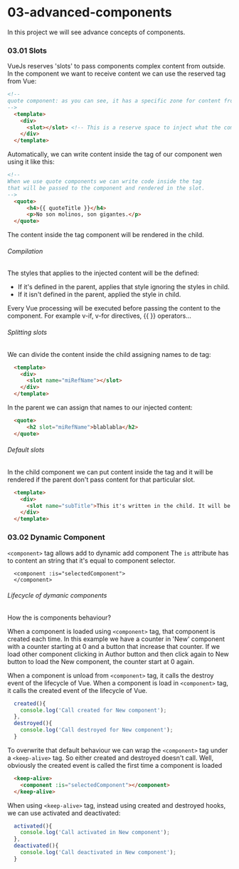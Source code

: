 # 03-advanced-components

In this project we will see advance concepts of components.

### 03.01 Slots
VueJs reserves 'slots' to pass components complex content from outside. In the component we want to receive content we can use the reserved tag from Vue: <slot></slot>

```html
<!-- 
quote component: as you can see, it has a specific zone for content from the parent 
-->
  <template>
    <div>
      <slot></slot> <!-- This is a reserve space to inject what the component will receive. -->
    </div>    
  </template>
```

Automatically, we can write content inside the tag of our component wen using it like this:
```html
<!-- 
When we use quote components we can write code inside the tag 
that will be passed to the component and rendered in the slot. 
-->
  <quote>
      <h4>{{ quoteTitle }}</h4>
      <p>No son molinos, son gigantes.</p>
  </quote>
```
The content inside the tag component will be rendered in the child.

###### Compilation
The styles that applies to the injected content will be the defined:
 - If it's defined in the parent, applies that style ignoring the styles in child.
 - If it isn't defined in the parent, applied the style in child.

Every Vue processing will be executed before passing the content to the component. For example v-if, v-for directives, {{ }} operators...

###### Splitting slots

We can  divide the content inside the child assigning names to de <slot> tag:
```html
  <template>
    <div>
      <slot name="miRefName"></slot>
    </div>    
  </template>
```
In the parent we can assign that names to our injected content:
```html
  <quote>
      <h2 slot="miRefName">blablabla</h2>
  </quote>
```

###### Default slots
In the child component we can put content inside the <slot> tag and it will be rendered if the parent don't pass content for that particular slot.
```html
  <template>
    <div>
      <slot name="subTitle">This it's written in the child. It will be shown as default if the parent don't specify subTitle slot</slot>
    </div>    
  </template>
```

### 03.02 Dynamic Component

```<component>``` tag allows add to dynamic add component
The ```is``` attribute has to content an string that it's equal to component selector. 

```
  <component :is="selectedComponent">        
  </component>
```

###### Lifecycle of dymanic components

How the is components behaviour?

When a component is loaded using ```<component>``` tag, that component is created each time. In this example we have a counter in 'New' component with a counter starting at 0 and a button that increase that counter. If we load other component clicking in Author button and then click again to New button to load the New component, the counter start at 0 again.

When a component is unload from ```<component>``` tag, it calls the destroy event of the lifecycle of Vue. 
When a component is load in ```<component>``` tag, it calls the created event of the lifecycle of Vue.

```javascript
  created(){
    console.log('Call created for New component');
  },
  destroyed(){
    console.log('Call destroyed for New component');
  }
```

To overwrite that default behaviour we can wrap the ```<component>``` tag under a ```<keep-alive>``` tag. So either created and destroyed doesn't call. Well, obviously the created event is called the first time a component is loaded

```html
  <keep-alive>
    <component :is="selectedComponent"></component>
  </keep-alive>
```

When using ```<keep-alive>``` tag, instead using created and destroyed hooks, we can use activated and deactivated:

```javascript
  activated(){
    console.log('Call activated in New component');
  },
  deactivated(){
    console.log('Call deactivated in New component');
  }
```
